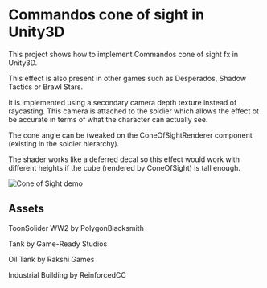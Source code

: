 # Commandos cone of sight in Unity3D
This project shows how to implement Commandos cone of sight fx in Unity3D.

This effect is also present in other games such as Desperados, Shadow Tactics or Brawl Stars.

It is implemented using a secondary camera depth texture instead of raycasting. This camera is attached to the soldier which allows the effect ot be accurate in terms of what the character can actually see.

The cone angle can be tweaked on the ConeOfSightRenderer component (existing in the soldier hierarchy).

The shader works like a deferred decal so this effect would work with different heights if the cube (rendered by ConeOfSight) is tall enough.

![Cone of Sight demo](https://github.com/joscanper/unity_coneofsightfx/blob/master/Assets/Showcase/Demo.gif)

## Assets
ToonSolider WW2 by PolygonBlacksmith

Tank by Game-Ready Studios

Oil Tank by Rakshi Games

Industrial Building by ReinforcedCC 

